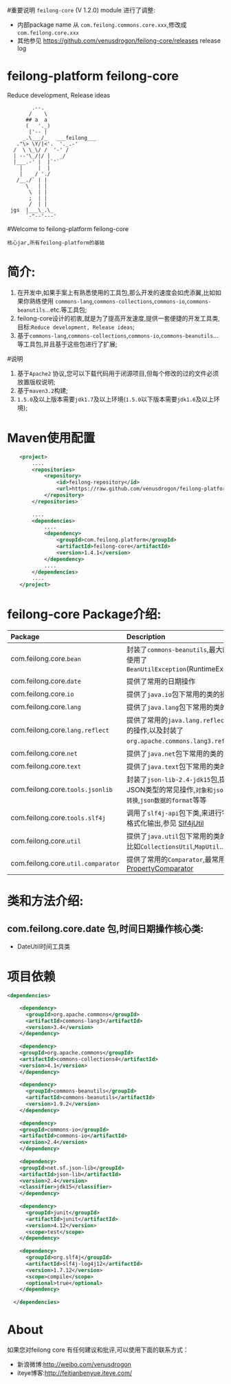 #重要说明
`feilong-core` (V 1.2.0) module 进行了调整:
* 内部package name 从 `com.feilong.commons.core.xxx`,修改成 `com.feilong.core.xxx`
* 其他参见 https://github.com/venusdrogon/feilong-core/releases release log

feilong-platform feilong-core
================

Reduce development, Release ideas

            .--.
           /    \
          ## a  a
          (   '._)
           |'-- |
         _.\___/_   ___feilong___
       ."\> \Y/|<'.  '._.-'
      /  \ \_\/ /  '-' /
      | --'\_/|/ |   _/
      |___.-' |  |`'`
        |     |  |
        |    / './
       /__./` | |
          \   | |
           \  | |
           ;  | |
           /  | |
     jgs  |___\_.\_
          `-"--'---'


#Welcome to feilong-platform feilong-core

`核心jar,所有feilong-platform的基础`

# 简介:

1. 在开发中,如果手案上有熟悉使用的工具包,那么开发的速度会如虎添翼,比如如果你熟练使用 `commons-lang`,`commons-collections`,`commons-io`,`commons-beanutils`...etc.等工具包;
1. feilong-core设计的初衷,就是为了提高开发速度,提供一套便捷的开发工具类,目标:`Reduce development, Release ideas`;
1. 基于`commons-lang`,`commons-collections`,`commons-io`,`commons-beanutils`...等工具包,并且基于这些包进行了扩展;

#说明

1. 基于`Apache2` 协议,您可以下载代码用于闭源项目,但每个修改的过的文件必须放置版权说明;
1. 基于`maven3.2`构建;
1. `1.5.0`及以上版本需要`jdk1.7`及以上环境(`1.5.0`以下版本需要`jdk1.6`及以上环境);


# Maven使用配置

```XML
	<project>
		....
		<repositories>
			<repository>
				<id>feilong-repository</id>
				<url>https://raw.github.com/venusdrogon/feilong-platform/repository</url>
			</repository>
		</repositories>
		
		....
		<dependencies>
			....
			<dependency>
				<groupId>com.feilong.platform</groupId>
				<artifactId>feilong-core</artifactId>
				<version>1.4.1</version>
			</dependency>
			....
		</dependencies>
		....
	</project>
```

# feilong-core Package介绍:

Package | Description 
:---- | :---------
com.feilong.core.`bean`  | 封装了`commons-beanutils`,最大的特点是使用了`BeanUtilException`(RuntimeException)
com.feilong.core.`date`  | 提供了常用的日期操作
com.feilong.core.`io`  | 提供了`java.io`包下常用的类的操作
com.feilong.core.`lang`  | 提供了`java.lang`包下常用的类的操作
com.feilong.core.`lang.reflect`  | 提供了常用的`java.lang.reflect`包下类的操作,以及封装了 `org.apache.commons.lang3.reflect`包
com.feilong.core.`net`  | 提供了`java.net`包下常用的类的操作
com.feilong.core.`text`  | 提供了`java.text`包下常用的类的操作
com.feilong.core.`tools.jsonlib`  | 封装了`json-lib-2.4-jdk15`包,提供JSON类型的常见操作,`对象和json的相互转换`,`json数据的format`等等
com.feilong.core.`tools.slf4j`  | 调用了`slf4j-api`包下类,来进行字符串的格式化输出,参见 [Slf4jUtil](https://github.com/venusdrogon/feilong-core/blob/master/src/main/java/com/feilong/core/tools/slf4j/Slf4jUtil.java)
com.feilong.core.`util`  | 提供了`java.util`包下常用的类的操作 ,比如`CollectionsUtil`,`MapUtil`...etc.
com.feilong.core.`util.comparator`  | 提供了常用的`Comparator`,最常用的是[PropertyComparator](https://github.com/venusdrogon/feilong-core/blob/master/src/main/java/com/feilong/core/util/comparator/PropertyComparator.java)


# 类和方法介绍: 

## com.feilong.core.date 包,时间日期操作核心类:

* DateUtil时间工具类  


# 项目依赖

```XML
<dependencies>

    <dependency>
      <groupId>org.apache.commons</groupId>
      <artifactId>commons-lang3</artifactId>
      <version>3.4</version>
    </dependency>
    
    <dependency>
	<groupId>org.apache.commons</groupId>
	<artifactId>commons-collections4</artifactId>
	<version>4.1</version>
    </dependency>
    
    <dependency>
      <groupId>commons-beanutils</groupId>
      <artifactId>commons-beanutils</artifactId>
      <version>1.9.2</version>
    </dependency>
    
    <dependency>
	<groupId>commons-io</groupId>
	<artifactId>commons-io</artifactId>
	<version>2.4</version>
    </dependency>
    
    <dependency>
	<groupId>net.sf.json-lib</groupId>
	<artifactId>json-lib</artifactId>
	<version>2.4</version>
	<classifier>jdk15</classifier>
    </dependency>
    
    <dependency>
      <groupId>junit</groupId>
      <artifactId>junit</artifactId>
      <version>4.12</version>
      <scope>test</scope>
    </dependency>
    
    <dependency>
      <groupId>org.slf4j</groupId>
      <artifactId>slf4j-log4j12</artifactId>
      <version>1.7.12</version>
      <scope>compile</scope>
      <optional>true</optional>
    </dependency>
    
  </dependencies>
```

# About

如果您对feilong core 有任何建议和批评,可以使用下面的联系方式：

* 新浪微博:http://weibo.com/venusdrogon
* iteye博客:http://feitianbenyue.iteye.com/